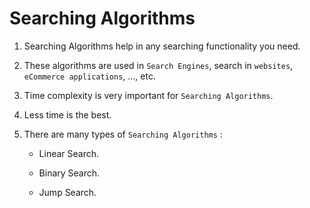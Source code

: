 # Searching Algorithms

1. Searching Algorithms help in any searching functionality you need.

2. These algorithms are used in `Search Engines`, search in `websites`, `eCommerce applications`, ..., etc.

3. Time complexity is very important for `Searching Algorithms`.

4. Less time is the best.

5. There are many types of `Searching Algorithms` :

   - Linear Search.

   - Binary Search.

   - Jump Search.